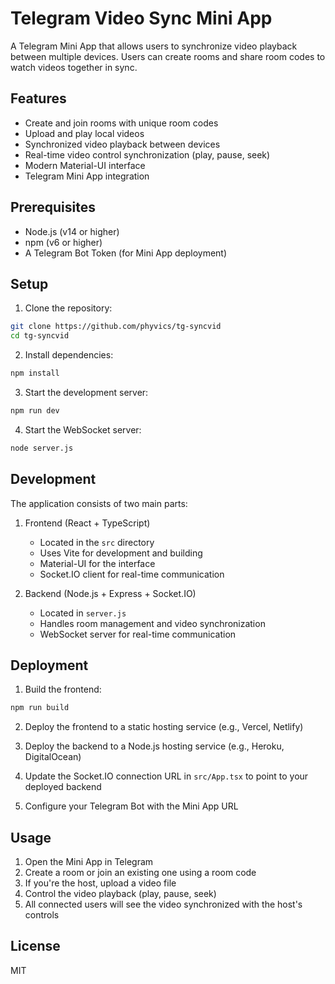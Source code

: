 # Telegram Video Sync Mini App

A Telegram Mini App that allows users to synchronize video playback between multiple devices. Users can create rooms and share room codes to watch videos together in sync.

## Features

- Create and join rooms with unique room codes
- Upload and play local videos
- Synchronized video playback between devices
- Real-time video control synchronization (play, pause, seek)
- Modern Material-UI interface
- Telegram Mini App integration

## Prerequisites

- Node.js (v14 or higher)
- npm (v6 or higher)
- A Telegram Bot Token (for Mini App deployment)

## Setup

1. Clone the repository:
```bash
git clone https://github.com/phyvics/tg-syncvid
cd tg-syncvid
```

2. Install dependencies:
```bash
npm install
```

3. Start the development server:
```bash
npm run dev
```

4. Start the WebSocket server:
```bash
node server.js
```

## Development

The application consists of two main parts:

1. Frontend (React + TypeScript)
   - Located in the `src` directory
   - Uses Vite for development and building
   - Material-UI for the interface
   - Socket.IO client for real-time communication

2. Backend (Node.js + Express + Socket.IO)
   - Located in `server.js`
   - Handles room management and video synchronization
   - WebSocket server for real-time communication

## Deployment

1. Build the frontend:
```bash
npm run build
```

2. Deploy the frontend to a static hosting service (e.g., Vercel, Netlify)

3. Deploy the backend to a Node.js hosting service (e.g., Heroku, DigitalOcean)

4. Update the Socket.IO connection URL in `src/App.tsx` to point to your deployed backend

5. Configure your Telegram Bot with the Mini App URL

## Usage

1. Open the Mini App in Telegram
2. Create a room or join an existing one using a room code
3. If you're the host, upload a video file
4. Control the video playback (play, pause, seek)
5. All connected users will see the video synchronized with the host's controls

## License

MIT

